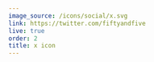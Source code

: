 ```yaml
---
image_source: /icons/social/x.svg
link: https://twitter.com/fiftyandfive
live: true
order: 2
title: x icon
---
```

